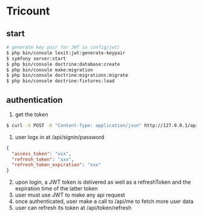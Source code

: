 # Tricount

## start

```bash
# generate key pair for JWT in config/jwt/
$ php bin/console lexit:jwt:generate-keypair
$ symfony server:start
$ php bin/console doctrine:database:create
$ php bin/console make:migration
$ php bin/console doctrine:migrations:migrate
$ php bin/console doctrine:fixtures:load
```

## authentication

1. get the token

```bash
$ curl -X POST -h "Content-Type: application/json" http://127.0.0.1/api/signin/password - d '{"username": , "password": "changeme"}'
```

1. user logs in at /api/signin/password

```json
{
  "access_token": "xxx",
  "refresh_token": "xxx",
  "refresh_token_expiration": "xxx"
}
```

2. upon login, a JWT token is delivered as well as a refreshToken and the expiration time of the latter token
3. user must use JWT to make any api request
4. once authenticated, user make a call to /api/me to fetch more user data
5. user can refresh its token at /api/token/refresh
